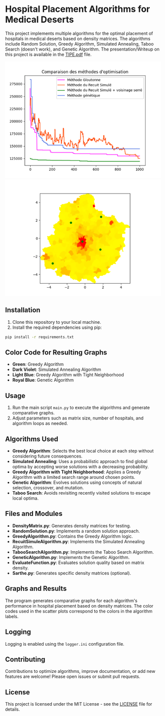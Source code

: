 # Hospital Placement Algorithms for Medical Deserts

This project implements multiple algorithms for the optimal placement of hospitals in medical deserts based on density matrices. The algorithms include Random Solution, Greedy Algorithm, Simulated Annealing, Taboo Search (doesn't work), and Genetic Algorithm.
The presentation/Writeup on this project is available in the [TIPE.pdf](TIPE.pdf) file.

![Comparaison of the result after 1000 iterations](images/Figure_15.png)
![Placement of the points on the map of the french department of Sarthe](images/regionsSartheHopitaux.png)

## Installation

1. Clone this repository to your local machine.
2. Install the required dependencies using pip:

```bash
pip install -r requirements.txt
```

## Color Code for Resulting Graphs

- **Green**: Greedy Algorithm
- **Dark Violet**: Simulated Annealing Algorithm
- **Light Blue**: Greedy Algorithm with Tight Neighborhood
- **Royal Blue**: Genetic Algorithm

## Usage

1. Run the main script `main.py` to execute the algorithms and generate comparative graphs.
2. Adjust parameters such as matrix size, number of hospitals, and algorithm loops as needed.

## Algorithms Used

- **Greedy Algorithm**: Selects the best local choice at each step without considering future consequences.
- **Simulated Annealing**: Uses a probabilistic approach to find global optima by accepting worse solutions with a decreasing probability.
- **Greedy Algorithm with Tight Neighborhood**: Applies a Greedy Algorithm with a limited search range around chosen points.
- **Genetic Algorithm**: Evolves solutions using concepts of natural selection, crossover, and mutation.
- **Taboo Search**: Avoids revisiting recently visited solutions to escape local optima.

## Files and Modules

- **DensityMatrix.py**: Generates density matrices for testing.
- **RandomSolution.py**: Implements a random solution approach.
- **GreedyAlgorithm.py**: Contains the Greedy Algorithm logic.
- **RecuitSimuleAlgorithm.py**: Implements the Simulated Annealing Algorithm.
- **TabooSearchAlgorithm.py**: Implements the Taboo Search Algorithm.
- **GeneticAlgorithm.py**: Implements the Genetic Algorithm.
- **EvaluateFunction.py**: Evaluates solution quality based on matrix density.
- **Sarthe.py**: Generates specific density matrices (optional).

## Graphs and Results

The program generates comparative graphs for each algorithm's performance in hospital placement based on density matrices. The color codes used in the scatter plots correspond to the colors in the algorithm labels.

## Logging

Logging is enabled using the `logger.ini` configuration file.

## Contributing

Contributions to optimize algorithms, improve documentation, or add new features are welcome! Please open issues or submit pull requests.

## License

This project is licensed under the MIT License - see the [LICENSE](LICENSE) file for details.
